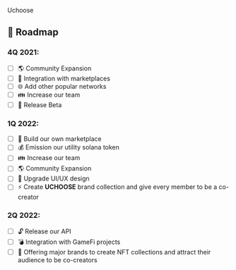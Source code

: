 ﻿Uchoose



## 🚀 Roadmap

### 4Q 2021:

- [ ] 🌎 Community Expansion
- [ ] 🔎 Integration with marketplaces
- [ ] 🌐 Add other popular networks
- [ ] 👪 Increase our team
- [ ] 🌅 Release Beta

### 1Q 2022:

- [ ] 🥇 Build our own marketplace
- [ ] 💰 Emission our utility solana token
- [ ] 👪 Increase our team
- [ ] 🌎 Community Expansion
- [ ] 🎨 Upgrade UI/UX design
- [ ] ⚡ Create **UCHOOSE** brand collection and give every member to be a co-creator

### 2Q 2022:

- [ ] 🔓 Release our API
- [ ] 💣 Integration with GameFi projects
- [ ] 📧 Offering major brands to create NFT collections and attract their audience to be co-creators
